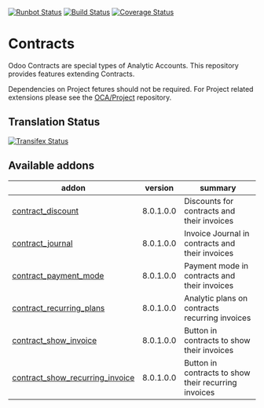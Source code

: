 [![Runbot Status](https://runbot.odoo-community.org/runbot/badge/flat/110/8.0.svg)](https://runbot.odoo-community.org/runbot/repo/github-com-oca-contract-110)
[![Build Status](https://travis-ci.org/OCA/contract.svg?branch=8.0)](https://travis-ci.org/OCA/contract)
[![Coverage Status](https://coveralls.io/repos/OCA/contract/badge.svg?branch=8.0)](https://coveralls.io/r/OCA/contract?branch=8.0)

# Contracts

Odoo Contracts are special types of Analytic Accounts.
This repository provides features extending Contracts.

Dependencies on Project fetures should not be required.
For Project related extensions please see the
[OCA/Project](https://github.com/OCA/project) repository.


## Translation Status
[![Transifex Status](https://www.transifex.com/projects/p/OCA-$contract-8-0/chart/image_png)](https://www.transifex.com/projects/p/$OCA-contract-8-0)

[//]: # (addons)
Available addons
----------------
addon | version | summary
--- | --- | ---
[contract_discount](contract_discount/) | 8.0.1.0.0 | Discounts for contracts and their invoices
[contract_journal](contract_journal/) | 8.0.1.0.0 | Invoice Journal in contracts and their invoices
[contract_payment_mode](contract_payment_mode/) | 8.0.1.0.0 | Payment mode in contracts and their invoices
[contract_recurring_plans](contract_recurring_plans/) | 8.0.1.0.0 | Analytic plans on contracts recurring invoices
[contract_show_invoice](contract_show_invoice/) | 8.0.1.0.0 | Button in contracts to show their invoices
[contract_show_recurring_invoice](contract_show_recurring_invoice/) | 8.0.1.0.0 | Button in contracts to show their recurring invoices

[//]: # (end addons)
